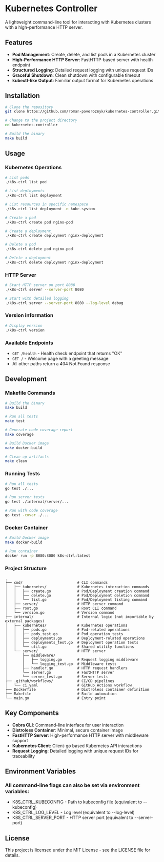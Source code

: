 # Kubernetes Controller

A lightweight command-line tool for interacting with Kubernetes clusters with a high-performance HTTP server.

## Features

- **Pod Management**: Create, delete, and list pods in a Kubernetes cluster
- **High-Performance HTTP Server**: FastHTTP-based server with health endpoint
- **Structured Logging**: Detailed request logging with unique request IDs
- **Graceful Shutdown**: Clean shutdown with configurable timeout
- **kubectl-like Output**: Familiar output format for Kubernetes operations

## Installation

```bash
# Clone the repository
git clone https://github.com/roman-povoroznyk/kubernetes-controller.git

# Change to the project directory
cd kubernetes-controller

# Build the binary
make build
```

## Usage

### Kubernetes Operations

```bash
# List pods
./k8s-ctrl list pod

# List deployments
./k8s-ctrl list deployment

# List resources in specific namespace
./k8s-ctrl list deployment -n kube-system

# Create a pod
./k8s-ctrl create pod nginx-pod

# Create a deployment
./k8s-ctrl create deployment nginx-deployment

# Delete a pod
./k8s-ctrl delete pod nginx-pod

# Delete a deployment
./k8s-ctrl delete deployment nginx-deployment
```

### HTTP Server

```bash
# Start HTTP server on port 8080
./k8s-ctrl server --server-port 8080

# Start with detailed logging
./k8s-ctrl server --server-port 8080 --log-level debug
```

### Version information

```bash
# Display version
./k8s-ctrl version
```

### Available Endpoints

- `GET /health` - Health check endpoint that returns "OK"
- `GET /` - Welcome page with a greeting message
- All other paths return a 404 Not Found response

## Development

### Makefile Commands

```bash
# Build the binary
make build

# Run all tests
make test

# Generate code coverage report
make coverage

# Build Docker image
make docker-build

# Clean up artifacts
make clean
```

### Running Tests

```bash
# Run all tests
go test ./...

# Run server tests
go test ./internal/server/...

# Run with code coverage
go test -cover ./...
```

### Docker Container


```bash
# Build Docker image
make docker-build

# Run container
docker run -p 8080:8080 k8s-ctrl:latest
```

### Project Structure

```
.
├── cmd/                         # CLI commands
│   ├── kubernetes/              # Kubernetes interaction commands
│   │   ├── create.go            # Pod/Deployment creation command
│   │   ├── delete.go            # Pod/Deployment deletion command
│   │   └── list.go              # Pod/Deployment listing command
│   ├── server/                  # HTTP server command
│   ├── root.go                  # Root CLI command
│   └── version.go               # Version command
├── internal/                    # Internal logic (not importable by external packages)
│   ├── kubernetes/              # Kubernetes operations
│   │   ├── pods.go              # Pod-related operations
│   │   ├── pods_test.go         # Pod operation tests
│   │   ├── deployments.go       # Deployment-related operations
│   │   ├── deployments_test.go  # Deployment operation tests
│   │   └── util.go              # Shared utility functions
│   └── server/                  # HTTP server
│       ├── middleware/
│       │   ├── logging.go       # Request logging middleware
│       │   └── logging_test.go  # Middleware tests
│       ├── handler.go           # HTTP request handlers
│       └── server.go            # FastHTTP server
│       └── server_test.go       # Server tests
├── .github/workflows/           # CI/CD pipelines
│   └── ci.yaml                  # GitHub Actions workflow
├── Dockerfile                   # Distroless container definition
├── Makefile                     # Build automation
└── main.go                      # Entry point
```

## Key Components

- **Cobra CLI**: Command-line interface for user interaction
- **Distroless Container**: Minimal, secure container image
- **FastHTTP Server**: High-performance HTTP server with middleware support
- **Kubernetes Client**: Client-go based Kubernetes API interactions
- **Request Logging**: Detailed logging with unique request IDs for traceability

## Environment Variables

### All command-line flags can also be set via environment variables:

- K8S_CTRL_KUBECONFIG - Path to kubeconfig file (equivalent to --kubeconfig)
- K8S_CTRL_LOG_LEVEL - Log level (equivalent to --log-level)
- K8S_CTRL_SERVER_PORT - HTTP server port (equivalent to --server-port)

## License

This project is licensed under the MIT License - see the LICENSE file for details.
